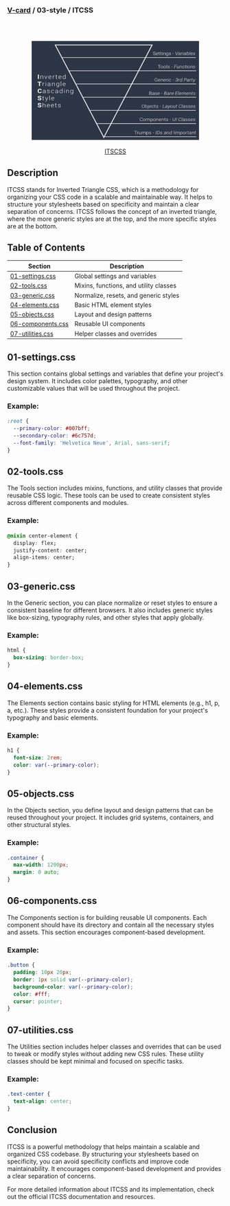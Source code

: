 ## 
### [V-card](../README.md) / 03-style / ITCSS
##

<br>
<p align="center">
  <img src="../05-assets/01-docs/itcss.png" alt="Atomic Design" width="390" height="230" style="border: 1px solid white; display: block; margin: 0 auto;">
  <br>
  <a href="https://itcss.io/">ITSCSS</a>
</p>

## Description

ITCSS stands for Inverted Triangle CSS, which is a methodology for organizing your CSS code in a scalable and maintainable way. It helps to structure your stylesheets based on specificity and maintain a clear separation of concerns. ITCSS follows the concept of an inverted triangle, where the more generic styles are at the top, and the more specific styles are at the bottom.

## Table of Contents

| Section              | Description                                |
|----------------------|--------------------------------------------|
| [01-settings.css](#01-settings.css)| Global settings and variables              |
| [02-tools.css](#02-tools.css)      | Mixins, functions, and utility classes     |
| [03-generic.css](#03-generic.css)  | Normalize, resets, and generic styles      |
| [04-elements.css](#04-elements.css)| Basic HTML element styles                  |
| [05-objects.css](#05-objects.css)  | Layout and design patterns                 |
| [06-components.css](#06-components.css)| Reusable UI components                  |
| [07-utilities.css](#07-utilities.css)| Helper classes and overrides             |

## 01-settings.css

This section contains global settings and variables that define your project's design system. It includes color palettes, typography, and other customizable values that will be used throughout the project.

### Example:

```css
:root {
  --primary-color: #007bff;
  --secondary-color: #6c757d;
  --font-family: 'Helvetica Neue', Arial, sans-serif;
}
```

## 02-tools.css

The Tools section includes mixins, functions, and utility classes that provide reusable CSS logic. These tools can be used to create consistent styles across different components and modules.


### Example:

```css
@mixin center-element {
  display: flex;
  justify-content: center;
  align-items: center;
}
```

## 03-generic.css

In the Generic section, you can place normalize or reset styles to ensure a consistent baseline for different browsers. It also includes generic styles like box-sizing, typography rules, and other styles that apply globally.

### Example:

```css
html {
  box-sizing: border-box;
}
```

## 04-elements.css

The Elements section contains basic styling for HTML elements (e.g., h1, p, a, etc.). These styles provide a consistent foundation for your project's typography and basic elements.

### Example:

```css
h1 {
  font-size: 2rem;
  color: var(--primary-color);
}
```

## 05-objects.css

In the Objects section, you define layout and design patterns that can be reused throughout your project. It includes grid systems, containers, and other structural styles.

### Example:

```css
.container {
  max-width: 1200px;
  margin: 0 auto;
}
```

## 06-components.css

The Components section is for building reusable UI components. Each component should have its directory and contain all the necessary styles and assets. This section encourages component-based development.

### Example:

```css
.button {
  padding: 10px 20px;
  border: 1px solid var(--primary-color);
  background-color: var(--primary-color);
  color: #fff;
  cursor: pointer;
}
```

## 07-utilities.css

The Utilities section includes helper classes and overrides that can be used to tweak or modify styles without adding new CSS rules. These utility classes should be kept minimal and focused on specific tasks.

### Example:

```css
.text-center {
  text-align: center;
}
```

## Conclusion

ITCSS is a powerful methodology that helps maintain a scalable and organized CSS codebase. By structuring your stylesheets based on specificity, you can avoid specificity conflicts and improve code maintainability. It encourages component-based development and provides a clear separation of concerns.

For more detailed information about ITCSS and its implementation, check out the official ITCSS documentation and resources.
